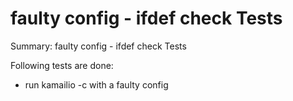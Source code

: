 # faulty config - ifdef check Tests #

Summary: faulty config - ifdef check Tests

Following tests are done:

  * run kamailio -c with a faulty config

